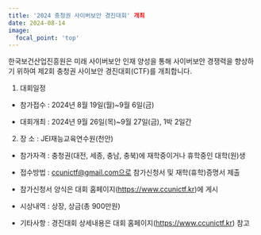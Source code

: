 ```yaml
---
title: '2024 충청권 사이버보안 경진대회' 개최
date: 2024-08-14
image:
  focal_point: 'top'
---
```


한국보건산업진흥원은 미래 사이버보안 인재 양성을 통해 사이버보안 경쟁력을 향상하기 위하여 제2회 충청권 사이보안 경진대회(CTF)를 개최합니다.

<!--more-->

1. 대회일정

  - 참가접수 : 2024년 8월 19일(월)~9월 6일(금)

  - 대회개최 : 2024년 9월 26일(목)~9월 27일(금), 1박 2일간

2. 장  소 : JEI재능교육연수원(천안)

  - 참가자격 : 충청권(대전, 세종, 충남, 충북)에 재학중이거나 휴학중인 대학(원)생

  - 접수방법 :  ccunictf@gmail.com으로 참가신청서 및 재학(휴학)증명서 제출

  - 참가신청서 양식은 대회 홈페이지(https://www.ccunictf.kr)에 게시

- 시상내역 : 상장, 상금(총 900만원)

- 기타사항 : 경진대회 상세내용은 대회 홈페이지(https://www.ccunictf.kr) 참고